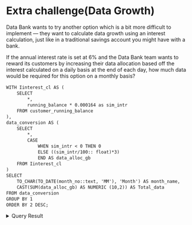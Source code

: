 # Extra challenge(Data Growth)
Data Bank wants to try another option which is a bit more difficult to implement — they want to calculate data growth using an interest calculation, just like in a traditional savings account you might have with a bank.

If the annual interest rate is set at 6% and the Data Bank team wants to reward its customers by increasing their data allocation based off the interest calculated on a daily basis at the end of each day, how much data would be required for this option on a monthly basis?

```pgsql
WITH Iinterest_cl AS (
	SELECT 
		*,
		running_balance * 0.000164 as sim_intr
	FROM customer_running_balance
), 
data_conversion AS (
	SELECT 
		*,
 		CASE 
 			WHEN sim_intr < 0 THEN 0
 			ELSE ((sim_intr/100:: float)*3) 
 			END AS data_alloc_gb
 	FROM Iinterest_cl
)
SELECT 
	TO_CHAR(TO_DATE(month_no::text, 'MM'), 'Month') AS month_name,
	CAST(SUM(data_alloc_gb) AS NUMERIC (10,2)) AS Total_data
FROM data_conversion
GROUP BY 1
ORDER BY 2 DESC;
```
<details><summary>Query Result</summary>

![alt text](<Screenshot (68)-1.png>)
</details>

